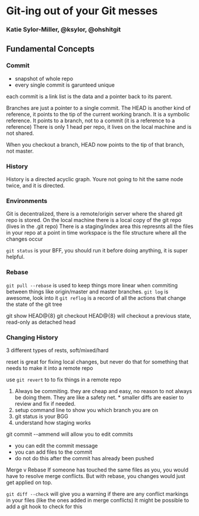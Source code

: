 # Git-ing out of your Git messes
### Katie Sylor-Miller, @ksylor, @ohshitgit

## Fundamental Concepts
### Commit
 * snapshot of whole repo
 * every single commit is garunteed unique

each commit is a link list is the data and a pointer back to its parent. 

Branches are just a pointer to a single commit. 
The HEAD is another kind of reference, it points to the tip of the current working branch. It is a symbolic reference. 
It points to a branch, not to a commit (it is a reference to a reference)
There is only 1 head per repo, it lives on the local machine and is not shared.

When you checkout a branch, HEAD now points to the tip of that branch, not master.

### History
History is a directed acyclic graph. Youre not going to hit the same node twice, and it is directed. 

### Environments
Git is decentralized, there is a remote/origin server where the shared git repo is stored.
On the local machine there is a local copy of the git repo (lives in the .git repo)
There is a staging/index area this represnts all the files in your repo at a point in time
workspace is the file structure where all the changes occur

`git status` is your BFF, you should run it before doing anything, it is super helpful.

### Rebase
`git pull --rebase` is used to keep things more linear when commiting between things like origin/master and master branches.
`git log` is awesome, look into it
`git reflog` is a record of all the actions that change the state of the git tree

git show HEAD@{8} 
git checkout HEAD@{8} will checkout a previous state, read-only as detached head

### Changing History
3 different types of rests, soft/mixed/hard

reset is great for fixing local changes, but never do that for something that needs to make it into a remote repo

use `git revert` to to fix things in a remote repo


  1. Always be commiting. they are cheap and easy, no reason to not always be doing them. They are like a safety net.
    * smaller diffs are easier to review and fix if needed.
  2. setup command line to show you which branch you are on
  3. git status is your BGG
  4. understand how staging works

git commit --ammend will allow you to edit commits
  * you can edit the commit message
  * you can add files to the commit
  * do not do this after the commit has already been pushed

Merge v Rebase
If someone has touched the same files as you, you would have to resolve merge conflicts. But with rebase, you changes would just get applied on top.

`git diff --check` will give you a warning if there are any conflict markings in your files (like the ones added in merge conflicts)
It might be possible to add a git hook to check for this
